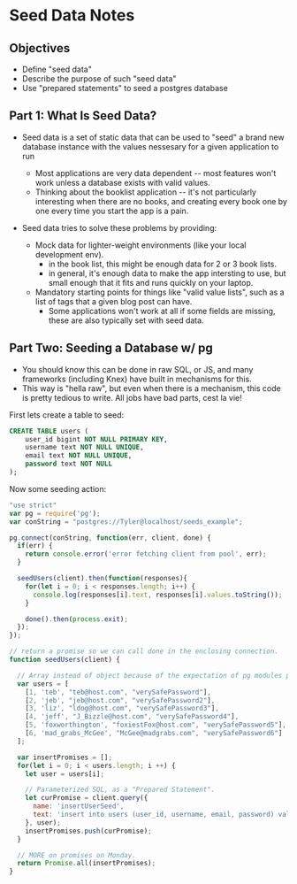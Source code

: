 # Seed Data Notes
## Objectives

* Define "seed data"
* Describe the purpose of such "seed data"
* Use "prepared statements" to seed a postgres database

## Part 1: What Is Seed Data?

* Seed data is a set of static data that can be used to "seed" a brand new database instance with the values nessesary for a given application to run
	* Most applications are very data dependent -- most features won't work unless a database exists with valid values.
	* Thinking about the booklist application -- it's not particularly interesting when there are no books, and creating every book one by one every time you start the app is a pain.

* Seed data tries to solve these problems by providing:
	* Mock data for lighter-weight environments (like your local development env).
		* in the book list, this might be enough data for 2 or 3 book lists.
		* in general, it's enough data to make the app intersting to use, but small enough that it fits and runs quickly on your laptop.
	* Mandatory starting points for things like "valid value lists", such as a list of tags that a given blog post can have.
		* Some applications won't work at all if some fields are missing, these are also typically set with seed data.

## Part Two: Seeding a Database w/ pg

* You should know this can be done in raw SQL, or JS, and many frameworks (including Knex) have built in mechanisms for this.
* This way is "hella raw", but even when there is a mechanism, this code is pretty tedious to write. All jobs have bad parts, cest la vie!


First lets create a table to seed:

```sql
CREATE TABLE users (
    user_id bigint NOT NULL PRIMARY KEY,
    username text NOT NULL UNIQUE,
    email text NOT NULL UNIQUE,
    password text NOT NULL
);
```

Now some seeding action:

```js
"use strict"
var pg = require('pg');
var conString = "postgres://Tyler@localhost/seeds_example";

pg.connect(conString, function(err, client, done) {
  if(err) {
    return console.error('error fetching client from pool', err);
  }

  seedUsers(client).then(function(responses){
    for(let i = 0; i < responses.length; i++) {
      console.log(responses[i].text, responses[i].values.toString());
    }

    done().then(process.exit);
  });
});

// return a promise so we can call done in the enclosing connection.
function seedUsers(client) {

  // Array instead of object because of the expectation of pg modules prepared statements.
  var users = [
    [1, 'teb', "teb@host.com", "verySafePassword"],
    [2, 'jeb', "jeb@host.com", "verySafePassword2"],
    [3, 'liz', "ldog@host.com", "verySafePassword3"],
    [4, 'jeff', "J_Bizzle@host.com", "verySafePassword4"],
    [5, 'foxworthington', "foxiestFox@host.com", "verySafePassword5"],
    [6, 'mad_grabs_McGee', "McGee@madgrabs.com", "verySafePassword6"]
  ];

  var insertPromises = [];
  for(let i = 0; i < users.length; i ++) {
    let user = users[i];

    // Parameterized SQL, as a "Prepared Statement".
    let curPromise = client.query({
      name: 'insertUserSeed',
      text: 'insert into users (user_id, username, email, password) values ($1, $2, $3, $4)'
    }, user);
    insertPromises.push(curPromise);
  }

  // MORE on promises on Monday.
  return Promise.all(insertPromises);
}
```
